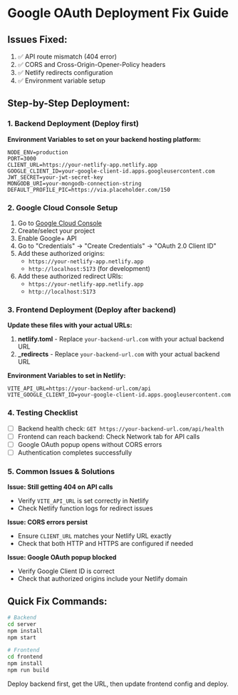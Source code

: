 # Google OAuth Deployment Fix Guide

## Issues Fixed:
1. ✅ API route mismatch (404 error)
2. ✅ CORS and Cross-Origin-Opener-Policy headers
3. ✅ Netlify redirects configuration
4. ✅ Environment variable setup

## Step-by-Step Deployment:

### 1. Backend Deployment (Deploy first)

**Environment Variables to set on your backend hosting platform:**
```
NODE_ENV=production
PORT=3000
CLIENT_URL=https://your-netlify-app.netlify.app
GOOGLE_CLIENT_ID=your-google-client-id.apps.googleusercontent.com
JWT_SECRET=your-jwt-secret-key
MONGODB_URI=your-mongodb-connection-string
DEFAULT_PROFILE_PIC=https://via.placeholder.com/150
```

### 2. Google Cloud Console Setup

1. Go to [Google Cloud Console](https://console.cloud.google.com/)
2. Create/select your project
3. Enable Google+ API
4. Go to "Credentials" → "Create Credentials" → "OAuth 2.0 Client ID"
5. Add these authorized origins:
   - `https://your-netlify-app.netlify.app`
   - `http://localhost:5173` (for development)
6. Add these authorized redirect URIs:
   - `https://your-netlify-app.netlify.app`
   - `http://localhost:5173`

### 3. Frontend Deployment (Deploy after backend)

**Update these files with your actual URLs:**

1. **netlify.toml** - Replace `your-backend-url.com` with your actual backend URL
2. **_redirects** - Replace `your-backend-url.com` with your actual backend URL

**Environment Variables to set in Netlify:**
```
VITE_API_URL=https://your-backend-url.com/api
VITE_GOOGLE_CLIENT_ID=your-google-client-id.apps.googleusercontent.com
```

### 4. Testing Checklist

- [ ] Backend health check: `GET https://your-backend-url.com/api/health`
- [ ] Frontend can reach backend: Check Network tab for API calls
- [ ] Google OAuth popup opens without CORS errors
- [ ] Authentication completes successfully

### 5. Common Issues & Solutions

**Issue: Still getting 404 on API calls**
- Verify `VITE_API_URL` is set correctly in Netlify
- Check Netlify function logs for redirect issues

**Issue: CORS errors persist**
- Ensure `CLIENT_URL` matches your Netlify URL exactly
- Check that both HTTP and HTTPS are configured if needed

**Issue: Google OAuth popup blocked**
- Verify Google Client ID is correct
- Check that authorized origins include your Netlify domain

## Quick Fix Commands:

```bash
# Backend
cd server
npm install
npm start

# Frontend  
cd frontend
npm install
npm run build
```

Deploy backend first, get the URL, then update frontend config and deploy.